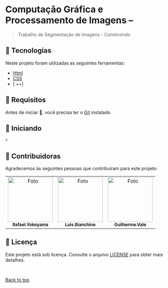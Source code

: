 # Computação Gráfica e Processamento de Imagens –



> Trabalho de Segmentação de Imagens - Construindo.


## :rocket: Tecnologias ##

Neste projeto foram utilizadas as seguintes ferramentas:

- [Html](https://developer.mozilla.org/pt-BR/docs/Web/HTML/Element/html/)  
- [CSS](https://developer.mozilla.org/pt-BR/docs/Web/CSS)  
- [ ++]


## :closed_book: Requisitos ##

Antes de iniciar :checkered_flag:, você precisa ter o [Git](https://git-scm.com) instalado

## :checkered_flag: Iniciando ##

```bash
# 

```

## 🤝 Contribuidoras

Agradecemos às seguintes pessoas que contribuíram para este projeto:

<table>
  <tr>
    <td align="center">
      <a href="#">
        <img src="https://avatars.githubusercontent.com/u/60978293?s=400&u=ac4be92aaa9bd68b77f92a473400213582d3e032&v=4" width="140px;" alt="Foto "/><br>
        <sub>
          <b>Rafael Yokoyama</b>
        </sub>
      </a>
    </td>
      <td align="center">
      <a href="#">
        <img src="https://avatars.githubusercontent.com/u/67959452?v=4" width="140px;" alt="Foto "/><br>
        <sub>
          <b>Luis Bianchine</b>
        </sub>
      </a>
    </td>
       <td align="center">
      <a href="#">
        <img src="https://avatars.githubusercontent.com/u/88517755?v=4" width="140px;" alt="Foto "/><br>
        <sub>
          <b>Guilherme Vale</b>
        </sub>
      </a>
    </td>
  </tr>
</table>

## 📝 Licença

Este projeto está sob licença. Consulte o arquivo [LICENSE](LICENSE) para obter mais detalhes.

&#xa0;

<a href="#top">Back to top</a>
  </tr>
</table>
